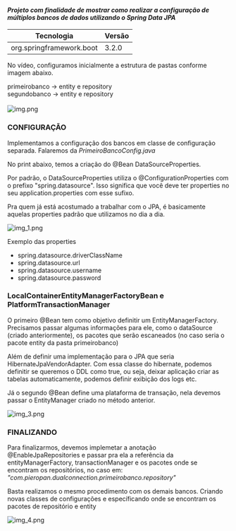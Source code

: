 #### *Projeto com finalidade de mostrar como realizar a configuração de múltiplos bancos de dados utilizando o Spring Data JPA*

| Tecnologia  | Versão   |
| ------------ | ------------ |
|org.springframework.boot   |  3.2.0 |


No vídeo, configuramos inicialmente a estrutura de pastas conforme imagem abaixo.

primeirobanco -> entity e repository <br>
segundobanco -> entity e repository <br> <br>
![img.png](img.png)


### CONFIGURAÇÃO

Implementamos a configuração dos bancos em classe de configuração separada. Falaremos da _PrimeiroBancoConfig.java_

No print abaixo, temos a criação do @Bean DataSourceProperties.

Por padrão, o DataSourceProperties utiliza o @ConfigurationProperties com o prefixo "spring.datasource".
Isso significa que você deve ter properties no seu application.properties com esse sufixo.

Pra quem já está acostumado a trabalhar com o JPA, é basicamente aquelas properties padrão
que utilizamos no dia a dia.

![img_1.png](img_1.png)

Exemplo das properties

* spring.datasource.driverClassName
* spring.datasource.url
* spring.datasource.username
* spring.datasource.password

### LocalContainerEntityManagerFactoryBean e PlatformTransactionManager

O primeiro @Bean tem como objetivo definitir um EntityManagerFactory.
Precisamos passar algumas informações para ele, como o dataSource (criado anteriormente),
os pacotes que serão escaneados (no caso seria o pacote entity da pasta primeirobanco)

Além de definir uma implementação para o JPA que seria HibernateJpaVendorAdapter.
Com essa classe do hibernate, podemos definitir se queremos o DDL como true, ou seja,
deixar aplicação criar as tabelas automaticamente, podemos definir exibição dos logs etc.

Já o segundo @Bean define uma plataforma de transação, nela devemos passar o EntityManager
criado no método anterior.

![img_3.png](img_3.png)

### FINALIZANDO

Para finalizarmos, devemos implemetar a anotação @EnableJpaRepositories
e passar pra ela a referência da entityManagerFactory, transactionManager e os pacotes
onde se encontram os repositórios, no caso em: _"com.pieropan.dualconnection.primeirobanco.repository"_

Basta realizamos o mesmo procedimento com os demais bancos. Criando novas classes
de configurações e específicando onde se encontram os pacotes de repositório e entity


![img_4.png](img_4.png)